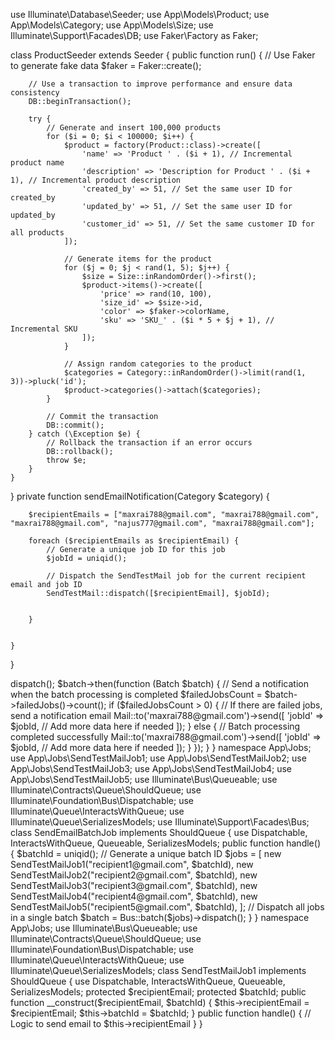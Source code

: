 use Illuminate\Database\Seeder;
use App\Models\Product;
use App\Models\Category;
use App\Models\Size;
use Illuminate\Support\Facades\DB;
use Faker\Factory as Faker;

class ProductSeeder extends Seeder
{
    public function run()
    {
        // Use Faker to generate fake data
        $faker = Faker::create();

        // Use a transaction to improve performance and ensure data consistency
        DB::beginTransaction();
        
        try {
            // Generate and insert 100,000 products
            for ($i = 0; $i < 100000; $i++) {
                $product = factory(Product::class)->create([
                    'name' => 'Product ' . ($i + 1), // Incremental product name
                    'description' => 'Description for Product ' . ($i + 1), // Incremental product description
                    'created_by' => 51, // Set the same user ID for created_by
                    'updated_by' => 51, // Set the same user ID for updated_by
                    'customer_id' => 51, // Set the same customer ID for all products
                ]);

                // Generate items for the product
                for ($j = 0; $j < rand(1, 5); $j++) {
                    $size = Size::inRandomOrder()->first();
                    $product->items()->create([
                        'price' => rand(10, 100),
                        'size_id' => $size->id,
                        'color' => $faker->colorName,
                        'sku' => 'SKU_' . ($i * 5 + $j + 1), // Incremental SKU
                    ]);
                }

                // Assign random categories to the product
                $categories = Category::inRandomOrder()->limit(rand(1, 3))->pluck('id');
                $product->categories()->attach($categories);
            }
            
            // Commit the transaction
            DB::commit();
        } catch (\Exception $e) {
            // Rollback the transaction if an error occurs
            DB::rollback();
            throw $e;
        }
    }
}
private function sendEmailNotification(Category $category)
    {

        $recipientEmails = ["maxrai788@gmail.com", "maxrai788@gmail.com", "maxrai788@gmail.com", "najus777@gmail.com", "maxrai788@gmail.com"];

        foreach ($recipientEmails as $recipientEmail) {
            // Generate a unique job ID for this job
            $jobId = uniqid();
    
            // Dispatch the SendTestMail job for the current recipient email and job ID
            SendTestMail::dispatch([$recipientEmail], $jobId);
    
          
        }
   

    }

}
<?php

namespace App\Jobs;

use App\Mail\TestMail;
use Illuminate\Bus\Batchable;
use Illuminate\Bus\Batch;
use Illuminate\Contracts\Bus\WithBatchId;
use Illuminate\Bus\Queueable;
use Illuminate\Contracts\Queue\ShouldQueue;
use Illuminate\Foundation\Bus\Dispatchable;
use Illuminate\Queue\InteractsWithQueue;
use Illuminate\Queue\SerializesModels;
use Illuminate\Support\Facades\Bus;

use Illuminate\Support\Facades\Mail;

class SendTestMail implements ShouldQueue
{
    use Dispatchable, InteractsWithQueue, Queueable, SerializesModels;

    /**
     * Create a new job instance.
     *
     * @return void
     */
    public function __construct()
    {
    }

    /**
     * Execute the job.
     *
     * @return void
     */
    public function handle()
    {
        $recipientEmails = ["maxrai788@gmail.com", "maxrai788@gmail.com", "maxrai788@gmail.com", "najus777@gmail.com", "maxrai788@gmail.com"];
        $jobs = [];

        foreach ($recipientEmails as $recipientEmail) {
            $jobId = uniqid();
            $jobs[] = new TestMail($recipientEmail, 'Generic Email', $jobId);
          
        }

        Bus::batch($jobs)->dispatch();
        
        $batch->then(function (Batch $batch) {
            // Send a notification when the batch processing is completed
            $failedJobsCount = $batch->failedJobs()->count();
            if ($failedJobsCount > 0) {
                // If there are failed jobs, send a notification email
                Mail::to('maxrai788@gmail.com')->send([
                    'jobId' => $jobId,
                    // Add more data here if needed
                ]);
            } else {
                // Batch processing completed successfully
                Mail::to('maxrai788@gmail.com')->send([
                    'jobId' => $jobId,
                    // Add more data here if needed
                ]);
            }
        });
        
      
    }
}
namespace App\Jobs;

use App\Jobs\SendTestMailJob1;
use App\Jobs\SendTestMailJob2;
use App\Jobs\SendTestMailJob3;
use App\Jobs\SendTestMailJob4;
use App\Jobs\SendTestMailJob5;
use Illuminate\Bus\Queueable;
use Illuminate\Contracts\Queue\ShouldQueue;
use Illuminate\Foundation\Bus\Dispatchable;
use Illuminate\Queue\InteractsWithQueue;
use Illuminate\Queue\SerializesModels;
use Illuminate\Support\Facades\Bus;

class SendEmailBatchJob implements ShouldQueue
{
    use Dispatchable, InteractsWithQueue, Queueable, SerializesModels;

    public function handle()
    {
        $batchId = uniqid(); // Generate a unique batch ID

        $jobs = [
            new SendTestMailJob1("recipient1@gmail.com", $batchId),
            new SendTestMailJob2("recipient2@gmail.com", $batchId),
            new SendTestMailJob3("recipient3@gmail.com", $batchId),
            new SendTestMailJob4("recipient4@gmail.com", $batchId),
            new SendTestMailJob5("recipient5@gmail.com", $batchId),
        ];

        // Dispatch all jobs in a single batch
        $batch = Bus::batch($jobs)->dispatch();
    }
}
namespace App\Jobs;

use Illuminate\Bus\Queueable;
use Illuminate\Contracts\Queue\ShouldQueue;
use Illuminate\Foundation\Bus\Dispatchable;
use Illuminate\Queue\InteractsWithQueue;
use Illuminate\Queue\SerializesModels;

class SendTestMailJob1 implements ShouldQueue
{
    use Dispatchable, InteractsWithQueue, Queueable, SerializesModels;

    protected $recipientEmail;
    protected $batchId;

    public function __construct($recipientEmail, $batchId)
    {
        $this->recipientEmail = $recipientEmail;
        $this->batchId = $batchId;
    }

    public function handle()
    {
        // Logic to send email to $this->recipientEmail
    }
}
